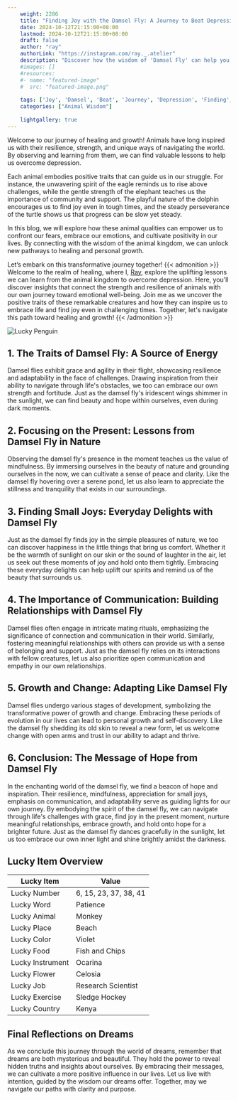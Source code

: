 ```yaml
---
    weight: 2286
    title: "Finding Joy with the Damsel Fly: A Journey to Beat Depression"  # Assuming 'title' column exists
    date: 2024-10-12T21:15:00+08:00
    lastmod: 2024-10-12T21:15:00+08:00
    draft: false
    author: "ray"
    authorLink: "https://instagram.com/ray._.atelier"
    description: "Discover how the wisdom of 'Damsel Fly' can help you overcome depression and find joy in your life journey."
    #images: []
    #resources:
    #- name: "featured-image"
    #  src: "featured-image.png"
    
    tags: ['Joy', 'Damsel', 'Beat', 'Journey', 'Depression', 'Finding', 'Fly']
    categories: ["Animal Wisdom"]
    
    lightgallery: true
---
```

    
Welcome to our journey of healing and growth! Animals have long inspired us with their resilience, strength, and unique ways of navigating the world. By observing and learning from them, we can find valuable lessons to help us overcome depression.

Each animal embodies positive traits that can guide us in our struggle. For instance, the unwavering spirit of the eagle reminds us to rise above challenges, while the gentle strength of the elephant teaches us the importance of community and support. The playful nature of the dolphin encourages us to find joy even in tough times, and the steady perseverance of the turtle shows us that progress can be slow yet steady.

In this blog, we will explore how these animal qualities can empower us to confront our fears, embrace our emotions, and cultivate positivity in our lives. By connecting with the wisdom of the animal kingdom, we can unlock new pathways to healing and personal growth.

Let’s embark on this transformative journey together!
{{< admonition >}}
Welcome to the realm of healing, where I, [Ray](https://instagram.com/ray._.atelier), explore the uplifting lessons we can learn from the animal kingdom to overcome depression. Here, you’ll discover insights that connect the strength and resilience of animals with our own journey toward emotional well-being. Join me as we uncover the positive traits of these remarkable creatures and how they can inspire us to embrace life and find joy even in challenging times. Together, let's navigate this path toward healing and growth!
{{< /admonition >}}

![Lucky Penguin](https://cdn.pixabay.com/photo/2024/09/07/02/34/penguins-9028827_1280.jpg "Lucky Penguin")

## 1. The Traits of Damsel Fly: A Source of Energy
Damsel flies exhibit grace and agility in their flight, showcasing resilience and adaptability in the face of challenges. Drawing inspiration from their ability to navigate through life's obstacles, we too can embrace our own strength and fortitude. Just as the damsel fly's iridescent wings shimmer in the sunlight, we can find beauty and hope within ourselves, even during dark moments.

## 2. Focusing on the Present: Lessons from Damsel Fly in Nature
Observing the damsel fly's presence in the moment teaches us the value of mindfulness. By immersing ourselves in the beauty of nature and grounding ourselves in the now, we can cultivate a sense of peace and clarity. Like the damsel fly hovering over a serene pond, let us also learn to appreciate the stillness and tranquility that exists in our surroundings.

## 3. Finding Small Joys: Everyday Delights with Damsel Fly
Just as the damsel fly finds joy in the simple pleasures of nature, we too can discover happiness in the little things that bring us comfort. Whether it be the warmth of sunlight on our skin or the sound of laughter in the air, let us seek out these moments of joy and hold onto them tightly. Embracing these everyday delights can help uplift our spirits and remind us of the beauty that surrounds us.

## 4. The Importance of Communication: Building Relationships with Damsel Fly
Damsel flies often engage in intricate mating rituals, emphasizing the significance of connection and communication in their world. Similarly, fostering meaningful relationships with others can provide us with a sense of belonging and support. Just as the damsel fly relies on its interactions with fellow creatures, let us also prioritize open communication and empathy in our own relationships.

## 5. Growth and Change: Adapting Like Damsel Fly
Damsel flies undergo various stages of development, symbolizing the transformative power of growth and change. Embracing these periods of evolution in our lives can lead to personal growth and self-discovery. Like the damsel fly shedding its old skin to reveal a new form, let us welcome change with open arms and trust in our ability to adapt and thrive.

## 6. Conclusion: The Message of Hope from Damsel Fly
In the enchanting world of the damsel fly, we find a beacon of hope and inspiration. Their resilience, mindfulness, appreciation for small joys, emphasis on communication, and adaptability serve as guiding lights for our own journey. By embodying the spirit of the damsel fly, we can navigate through life's challenges with grace, find joy in the present moment, nurture meaningful relationships, embrace growth, and hold onto hope for a brighter future. Just as the damsel fly dances gracefully in the sunlight, let us too embrace our own inner light and shine brightly amidst the darkness.


## Lucky Item Overview
| Lucky Item          | Value              |
|---------------|--------------------|
| Lucky Number        | 6, 15, 23, 37, 38, 41  |
| Lucky Word          | Patience |
| Lucky Animal        | Monkey |
| Lucky Place         | Beach     |
| Lucky Color         | Violet     |
| Lucky Food          | Fish and Chips      |
| Lucky Instrument    | Ocarina |
| Lucky Flower        | Celosia    |
| Lucky Job           | Research Scientist       |
| Lucky Exercise      | Sledge Hockey  |
| Lucky Country       | Kenya    |


##  Final Reflections on Dreams

As we conclude this journey through the world of dreams, remember that dreams are both mysterious and beautiful. They hold the power to reveal hidden truths and insights about ourselves. By embracing their messages, we can cultivate a more positive influence in our lives. Let us live with intention, guided by the wisdom our dreams offer. Together, may we navigate our paths with clarity and purpose.
